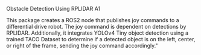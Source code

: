 Obstacle Detection Using RPLIDAR A1

This package creates a ROS2 node that publishes joy commands to a differential drive robot. 
The joy command is dependent on detections by RPLIDAR. 
Additionally, it integrates YOLOv4 Tiny object detection using a trained 
TACO Dataset to determine if a detected object is on the left, center, or right of the frame, sending the joy command accordingly."
